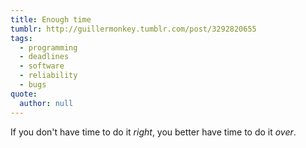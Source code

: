 ```yaml
---
title: Enough time
tumblr: http://guillermonkey.tumblr.com/post/3292820655
tags:
  - programming
  - deadlines
  - software
  - reliability
  - bugs
quote:
  author: null
---
```


If you don't have time to do it *right*, you better have time to do it *over*.
